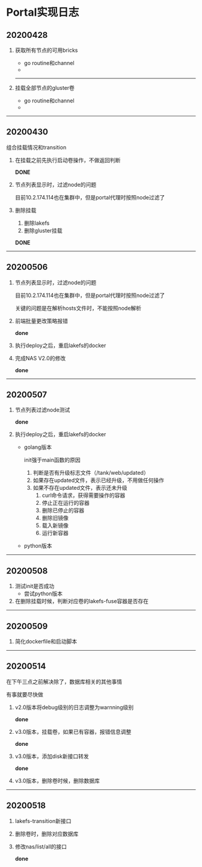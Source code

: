 # Portal实现日志

## 20200428

1. 获取所有节点的可用bricks

   + go routine和channel
   + 

   ---

2. 挂载全部节点的gluster卷

   + go routine和channel
   + 

---

## 20200430

组合挂载情况和transition

1. 在挂载之前先执行启动卷操作，不做返回判断

   **DONE**

2. 节点列表显示时，过滤node的问题

   目前10.2.174.114也在集群中，但是portal代理时按照node过滤了

   

3. 删除挂载

   1. 删除lakefs
   2. 删除gluster挂载

   **DONE**

---

## 20200506

1. 节点列表显示时，过滤node的问题

   目前10.2.174.114也在集群中，但是portal代理时按照node过滤了

   关键的问题是在解析hosts文件时，不能按照node解析

   

2. 前端批量更改策略报错

   **done**

3. 执行deploy之后，重启lakefs的docker

   

4. 完成NAS V2.0的修改

   **done**

---

## 20200507

1. 节点列表过滤node测试

   **done**

2. 执行deploy之后，重启lakefs的docker

   + golang版本

     init强于main函数的原因

     

     1. 判断是否有升级标志文件（/tank/web/updated）
     2. 如果存在updated文件，表示已经升级，不用做任何操作
     3. 如果不存在updated文件，表示还未升级
        1. curl命令请求，获得需要操作的容器
        2. 停止正在运行的容器
        3. 删除已停止的容器
        4. 删除旧镜像
        5. 载入新镜像
        6. 运行新容器

   + python版本

---

## 20200508

1. 测试init是否成功
   + 尝试python版本
2. 在删除挂载时候，判断对应卷的lakefs-fuse容器是否存在

---

## 20200509

1. 简化dockerfile和启动脚本

---

## 20200514

在下午三点之前解决除了，数据库相关的其他事情

有事就要尽快做

1. v2.0版本将debug级别的日志调整为warnning级别

   **done**

2. v3.0版本，挂载卷，如果已有容器，报错信息调整

   **done**

3. v3.0版本，添加disk新接口转发

   **done**

4. v3.0版本，删除卷时候，删除数据库

---

## 20200518

1. lakefs-transition新接口

   

2. 删除卷时，删除对应数据库

   

3. 修改nas/list/all的接口

   **done**















